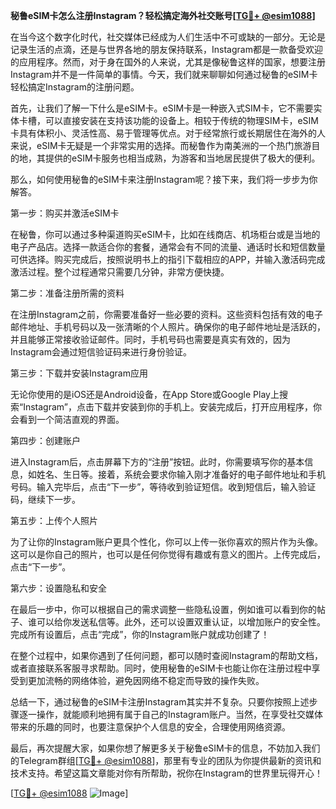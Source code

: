 **秘鲁eSIM卡怎么注册Instagram？轻松搞定海外社交账号[[TG💪+ @esim1088](https://t.me/s/esim1088)]**

在当今这个数字化时代，社交媒体已经成为人们生活中不可或缺的一部分。无论是记录生活的点滴，还是与世界各地的朋友保持联系，Instagram都是一款备受欢迎的应用程序。然而，对于身在国外的人来说，尤其是像秘鲁这样的国家，想要注册Instagram并不是一件简单的事情。今天，我们就来聊聊如何通过秘鲁的eSIM卡轻松搞定Instagram的注册问题。

首先，让我们了解一下什么是eSIM卡。eSIM卡是一种嵌入式SIM卡，它不需要实体卡槽，可以直接安装在支持该功能的设备上。相较于传统的物理SIM卡，eSIM卡具有体积小、灵活性高、易于管理等优点。对于经常旅行或长期居住在海外的人来说，eSIM卡无疑是一个非常实用的选择。而秘鲁作为南美洲的一个热门旅游目的地，其提供的eSIM卡服务也相当成熟，为游客和当地居民提供了极大的便利。

那么，如何使用秘鲁的eSIM卡来注册Instagram呢？接下来，我们将一步步为你解答。

第一步：购买并激活eSIM卡

在秘鲁，你可以通过多种渠道购买eSIM卡，比如在线商店、机场柜台或是当地的电子产品店。选择一款适合你的套餐，通常会有不同的流量、通话时长和短信数量可供选择。购买完成后，按照说明书上的指引下载相应的APP，并输入激活码完成激活过程。整个过程通常只需要几分钟，非常方便快捷。

第二步：准备注册所需的资料

在注册Instagram之前，你需要准备好一些必要的资料。这些资料包括有效的电子邮件地址、手机号码以及一张清晰的个人照片。确保你的电子邮件地址是活跃的，并且能够正常接收验证邮件。同时，手机号码也需要是真实有效的，因为Instagram会通过短信验证码来进行身份验证。

第三步：下载并安装Instagram应用

无论你使用的是iOS还是Android设备，在App Store或Google Play上搜索“Instagram”，点击下载并安装到你的手机上。安装完成后，打开应用程序，你会看到一个简洁直观的界面。

第四步：创建账户

进入Instagram后，点击屏幕下方的“注册”按钮。此时，你需要填写你的基本信息，如姓名、生日等。接着，系统会要求你输入刚才准备好的电子邮件地址和手机号码。输入完毕后，点击“下一步”，等待收到验证短信。收到短信后，输入验证码，继续下一步。

第五步：上传个人照片

为了让你的Instagram账户更具个性化，你可以上传一张你喜欢的照片作为头像。这可以是你自己的照片，也可以是任何你觉得有趣或有意义的图片。上传完成后，点击“下一步”。

第六步：设置隐私和安全

在最后一步中，你可以根据自己的需求调整一些隐私设置，例如谁可以看到你的帖子、谁可以给你发送私信等。此外，还可以设置双重认证，以增加账户的安全性。完成所有设置后，点击“完成”，你的Instagram账户就成功创建了！

在整个过程中，如果你遇到了任何问题，都可以随时查阅Instagram的帮助文档，或者直接联系客服寻求帮助。同时，使用秘鲁的eSIM卡也能让你在注册过程中享受到更加流畅的网络体验，避免因网络不稳定而导致的操作失败。

总结一下，通过秘鲁的eSIM卡注册Instagram其实并不复杂。只要你按照上述步骤逐一操作，就能顺利地拥有属于自己的Instagram账户。当然，在享受社交媒体带来的乐趣的同时，也要注意保护个人信息的安全，合理使用网络资源。

最后，再次提醒大家，如果你想了解更多关于秘鲁eSIM卡的信息，不妨加入我们的Telegram群组[[TG💪+ @esim1088](https://t.me/s/esim1088)]，那里有专业的团队为你提供最新的资讯和技术支持。希望这篇文章能对你有所帮助，祝你在Instagram的世界里玩得开心！

[[TG💪+ @esim1088](https://t.me/s/esim1088) ![Image](https://i.postimg.cc/4NQfJmqS/Snipaste-2025-05-13-00-14-12.png)]